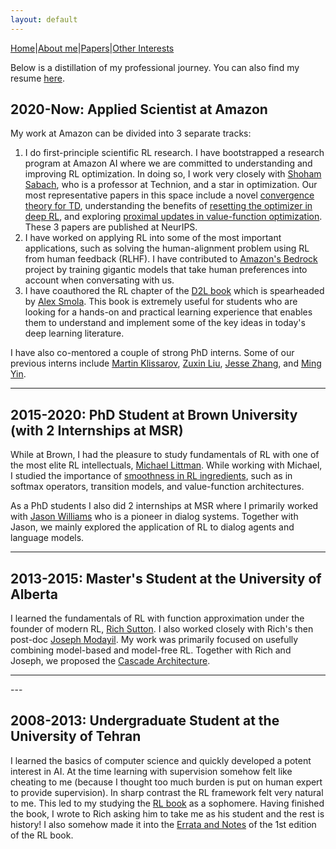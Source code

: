 ```yaml
---
layout: default
---
```



[Home](./index.html)|[About me](./another-page.html)|[Papers](./another-page.html)|[Other Interests](./other.html)

Below is a distillation of my professional journey. You can also find my resume [here](./assets/pdfs/My_CV.pdf).



## 2020-Now: Applied Scientist at Amazon
 My work at Amazon can be divided into 3 separate tracks: 
1. I do first-principle scientific RL research. I have bootstrapped a research program at Amazon AI where we are committed to understanding and improving RL optimization. In doing so, I work very closely with [Shoham Sabach](https://scholar.google.com/citations?user=42D12TkAAAAJ&hl=en), who is a professor at Technion, and a star in optimization. Our most representative papers in this space include a novel [convergence theory for TD](https://arxiv.org/pdf/2306.17750.pdf), understanding the benefits of [resetting the optimizer in deep RL](https://arxiv.org/pdf/2306.17833.pdf), and exploring [proximal updates in value-function optimization](https://proceedings.neurips.cc/paper_files/paper/2022/file/7dfa77fcef807c9a078b58fd619ad897-Paper-Conference.pdf). These 3 papers are published at NeurIPS.
2. I have worked on applying RL into some of the most important applications, such as solving the human-alignment problem using RL from human feedback (RLHF). I have contributed to [Amazon's Bedrock](https://aws.amazon.com/bedrock/) project by training gigantic models that take human preferences into account when conversating with us. 
3. I have coauthored the RL chapter of the [D2L book](https://d2l.ai) which is spearheaded by [Alex Smola](https://alex.smola.org). This book is extremely useful for students who are looking for a hands-on and practical learning experience that enables them to understand and implement some of the key ideas in today's deep learning literature.

 I have also co-mentored a couple of strong PhD interns. Some of our previous interns include [Martin Klissarov](https://mklissa.github.io), [Zuxin Liu](https://zuxin.me), [Jesse Zhang](https://jesbu1.github.io), and [Ming Yin](https://mingyin0312.github.io).
<hr>


## 2015-2020: PhD Student at Brown University (with 2 Internships at MSR)
 While at Brown, I had the pleasure to study fundamentals of RL with one of the most elite RL intellectuals, [Michael Littman](https://www.littmania.com). While working with Michael, I studied the importance of [smoothness in RL ingredients](https://repository.library.brown.edu/studio/item/bdr:j9ma8pcq/), such as in softmax operators, transition models, and value-function architectures.

 As a PhD students I also did 2 internships at MSR where I primarily worked with [Jason Williams](https://sites.google.com/view/jasondwilliams/home) who is a pioneer in dialog systems. Together with Jason, we mainly explored the application of RL to dialog agents and language models.

---

## 2013-2015: Master's Student at the University of Alberta
I learned the fundamentals of RL with function approximation under the founder of modern RL, [Rich Sutton](http://incompleteideas.net). I also worked closely with Rich's then post-doc [Joseph Modayil](http://josephmodayil.com). My work was primarily focused on usefully combining model-based and model-free RL. Together with Rich and Joseph, we proposed the [Cascade Architecture](http://www.incompleteideas.net/papers/Asadi2015.pdf).
<hr>
---

## 2008-2013: Undergraduate Student at the University of Tehran
I learned the basics of computer science and quickly developed a potent interest in AI. At the time learning with supervision somehow felt like cheating to me (because I thought too much burden is put on human expert to provide supervision). In sharp contrast the RL framework felt very natural to me. This led to my studying the [RL book](http://incompleteideas.net/book/RLbook2020.pdf) as a sophomere. Having finished the book, I wrote to Rich asking him to take me as his student and the rest is history! I also somehow made it into the [Errata and Notes](http://incompleteideas.net/book/first/errata.html) of the 1st edition of the RL book. 
